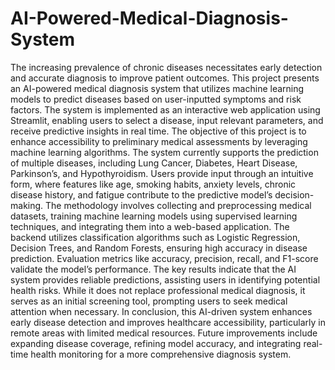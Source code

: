 # AI-Powered-Medical-Diagnosis-System
The increasing prevalence of chronic diseases necessitates early detection and accurate diagnosis to improve patient outcomes. This project presents an AI-powered medical diagnosis system that utilizes machine learning models to predict diseases based on user-inputted symptoms and risk factors. 
The system is implemented as an interactive web application using Streamlit, enabling users to select a disease, input relevant parameters, and receive predictive insights in real time.
The objective of this project is to enhance accessibility to preliminary medical assessments by leveraging machine learning algorithms. The system currently supports the prediction of multiple diseases, including Lung Cancer, Diabetes, Heart Disease, Parkinson’s, and Hypothyroidism. Users provide input through an intuitive form, where features like age, smoking habits, anxiety levels, chronic disease history, and fatigue contribute to the predictive model’s decision-making.
The methodology involves collecting and preprocessing medical datasets, training machine learning models using supervised learning techniques, and integrating them into a web-based application. The backend utilizes classification algorithms such as Logistic Regression, Decision Trees, and Random Forests, ensuring high accuracy in disease prediction. Evaluation metrics like accuracy, precision, recall, and F1-score validate the model’s performance.
The key results indicate that the AI system provides reliable predictions, assisting users in identifying potential health risks. While it does not replace professional medical diagnosis, it serves as an initial screening tool, prompting users to seek medical attention when necessary.
In conclusion, this AI-driven system enhances early disease detection and improves healthcare accessibility, particularly in remote areas with limited medical resources. Future improvements include expanding disease coverage, refining model accuracy, and integrating real-time health monitoring for a more comprehensive diagnosis system.
